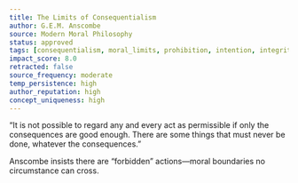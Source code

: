 ```yaml
---
title: The Limits of Consequentialism  
author: G.E.M. Anscombe  
source: Modern Moral Philosophy  
status: approved  
tags: [consequentialism, moral_limits, prohibition, intention, integrity]  
impact_score: 8.0  
retracted: false  
source_frequency: moderate  
temp_persistence: high  
author_reputation: high  
concept_uniqueness: high  
---
```


“It is not possible to regard any and every act as permissible if only the consequences are good enough. There are some things that must never be done, whatever the consequences.”

Anscombe insists there are “forbidden” actions—moral boundaries no circumstance can cross.